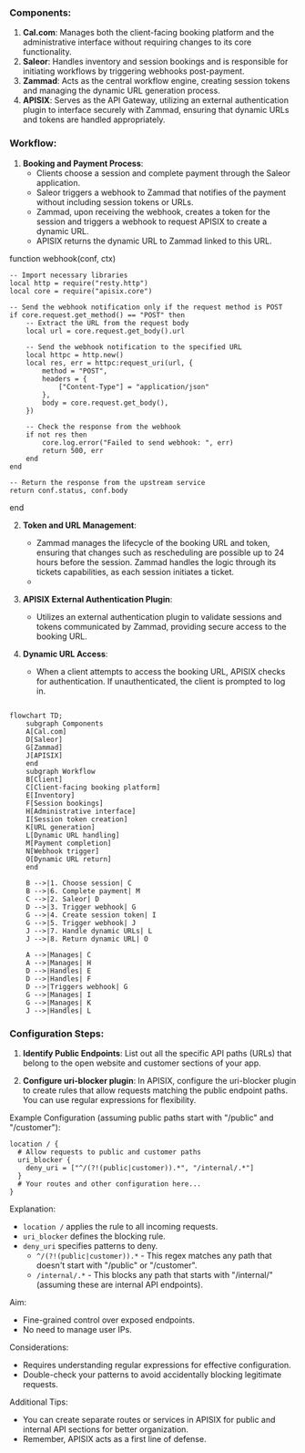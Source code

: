 ### Components:

1. **Cal.com**: Manages both the client-facing booking platform and the administrative interface without requiring changes to its core functionality.
2. **Saleor**: Handles inventory and session bookings and is responsible for initiating workflows by triggering webhooks post-payment.
3. **Zammad**: Acts as the central workflow engine, creating session tokens and managing the dynamic URL generation process.
4. **APISIX**: Serves as the API Gateway, utilizing an external authentication plugin to interface securely with Zammad, ensuring that dynamic URLs and tokens are handled appropriately.

### Workflow:

1. **Booking and Payment Process**:
   - Clients choose a session and complete payment through the Saleor application.
   - Saleor triggers a webhook to Zammad that notifies of the payment without including session tokens or URLs.
   - Zammad, upon receiving the webhook, creates a token for the session and triggers a webhook to request APISIX to create a dynamic URL.
   - APISIX returns the dynamic URL to Zammad linked to this URL.
  
function webhook(conf, ctx)

    -- Import necessary libraries
    local http = require("resty.http")
    local core = require("apisix.core")

    -- Send the webhook notification only if the request method is POST
    if core.request.get_method() == "POST" then
        -- Extract the URL from the request body
        local url = core.request.get_body().url

        -- Send the webhook notification to the specified URL
        local httpc = http.new()
        local res, err = httpc:request_uri(url, {
            method = "POST",
            headers = {
                ["Content-Type"] = "application/json"
            },
            body = core.request.get_body(),
        })

        -- Check the response from the webhook
        if not res then
            core.log.error("Failed to send webhook: ", err)
            return 500, err
        end
    end

    -- Return the response from the upstream service
    return conf.status, conf.body
end

2. **Token and URL Management**:
   - Zammad manages the lifecycle of the booking URL and token, ensuring that changes such as rescheduling are possible up to 24 hours before the session. Zammad handles the logic through its tickets capabilities, as each session initiates a ticket.
   -  

3. **APISIX External Authentication Plugin**:
   - Utilizes an external authentication plugin to validate sessions and tokens communicated by Zammad, providing secure access to the booking URL.

4. **Dynamic URL Access**:
   - When a client attempts to access the booking URL, APISIX checks for authentication. If unauthenticated, the client is prompted to log in.


```mermaid

flowchart TD;
    subgraph Components
    A[Cal.com]
    D[Saleor]
    G[Zammad]
    J[APISIX]
    end
    subgraph Workflow
    B[Client]
    C[Client-facing booking platform]
    E[Inventory]
    F[Session bookings]
    H[Administrative interface]
    I[Session token creation]
    K[URL generation]
    L[Dynamic URL handling]
    M[Payment completion]
    N[Webhook trigger]
    O[Dynamic URL return]
    end

    B -->|1. Choose session| C
    B -->|6. Complete payment| M
    C -->|2. Saleor| D
    D -->|3. Trigger webhook| G
    G -->|4. Create session token| I
    G -->|5. Trigger webhook| J
    J -->|7. Handle dynamic URLs| L
    J -->|8. Return dynamic URL| O

    A -->|Manages| C
    A -->|Manages| H
    D -->|Handles| E
    D -->|Handles| F
    D -->|Triggers webhook| G
    G -->|Manages| I
    G -->|Manages| K
    J -->|Handles| L

```

### Configuration Steps:

1. **Identify Public Endpoints**: List out all the specific API paths (URLs) that belong to the open website and customer sections of your app.

2. **Configure uri-blocker plugin**: In APISIX, configure the uri-blocker plugin to create rules that allow requests matching the public endpoint paths. You can use regular expressions for flexibility.

Example Configuration (assuming public paths start with "/public" and "/customer"):

```nginx
location / {
  # Allow requests to public and customer paths
  uri_blocker {
    deny_uri = ["^/(?!(public|customer)).*", "/internal/.*"]
  }
  # Your routes and other configuration here...
}
```

Explanation:

- `location /` applies the rule to all incoming requests.
- `uri_blocker` defines the blocking rule.
- `deny_uri` specifies patterns to deny.
  - `^/(?!(public|customer)).*` - This regex matches any path that doesn't start with "/public" or "/customer".
  - `/internal/.*` - This blocks any path that starts with "/internal/" (assuming these are internal API endpoints).

Aim:

- Fine-grained control over exposed endpoints.
- No need to manage user IPs.

Considerations:

- Requires understanding regular expressions for effective configuration.
- Double-check your patterns to avoid accidentally blocking legitimate requests.

Additional Tips:

- You can create separate routes or services in APISIX for public and internal API sections for better organization.
- Remember, APISIX acts as a first line of defense.
